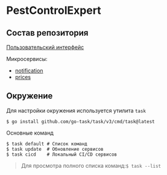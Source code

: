 # PestControlExpert
## Состав репозитория
[Пользовательский интерфейс](www/README.md)

Микросервисы:
* [notification](microservices/notification/README.md)
* [prices](microservices/prices/README.md)

## Окружение
Для настройки окружения используется утилита `task`
```
$ go install github.com/go-task/task/v3/cmd/task@latest
```
Основные команд
```
$ task default # Список команд
$ task update  # Обновление сервисов
$ task cicd    # Локальный CI/CD сервисов
```
> Для просмотра полного списка команд:`$ task --list`
